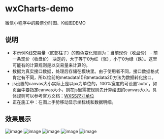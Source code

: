 # wxCharts-demo
微信小程序中的股票分时图、K线图DEMO

## 说明

* 本示例K线交易量（底部柱子）的颜色变化规则为：当前现价（收盘价） - 前一条现价（收盘价） 决定的，大于等于0为红（涨），小于0为绿（跌）。这里可能有的计算规则是以交易量来计算的。
* 数据为真实接口数据，处理后存储在模块里。由于使用者不同，接口数据格式肯定有不同，所以绘前的metadata1()和metadata2()方法为数据转化接口。
* js设置的canvas大小实际上是以px为单位的，100%宽度的可设置'auto'，如页面中要指定canvas大小，则在js里需按规则先计算绘图的canvas大小。具体规则可以参考官方文档：[WXSS尺寸单位](https://mp.weixin.qq.com/debug/wxadoc/dev/framework/view/wxss.html?t=2017112)
* 正在施工中：在图上手势移动显示坐标线和数据明细。

## 效果展示
![image](https://github.com/Shaman05/wxCharts-demo/blob/master/images/tsd.png)
![image](https://github.com/Shaman05/wxCharts-demo/blob/master/images/tsdd.gif)
![image](https://github.com/Shaman05/wxCharts-demo/blob/master/images/ts5.png)
![image](https://github.com/Shaman05/wxCharts-demo/blob/master/images/dkl.png)
![image](https://github.com/Shaman05/wxCharts-demo/blob/master/images/minkl.png)